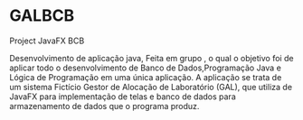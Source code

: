 # GALBCB
Project JavaFX BCB

Desenvolvimento de aplicação java, Feita em grupo , o qual o objetivo foi de aplicar todo o desenvolvimento de Banco de Dados,Programação Java e Lógica de Programação em uma única aplicação. A aplicação se trata de um sistema Fictício Gestor de Alocação de Laboratório (GAL),  que utiliza de JavaFX para implementação de telas e banco de dados para armazenamento de dados que o programa produz.
